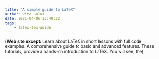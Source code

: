 ```yaml
---
title: "A simple guide to LaTeX"
author: Pito Salas
date: 2021-04-06 13:40:22
tags:
    - latex-tex-guide
---
```



(**Web site except:** Learn about LaTeX in short lessons with full code examples. A comprehensive guide to basic and advanced features. These tutorials, provide a hands-on introduction to LaTeX. You will see, the) 
